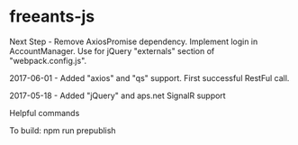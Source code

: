 # freeants-js

Next Step - Remove AxiosPromise dependency.
            Implement login in AccountManager.
            Use for jQuery "externals" section of "webpack.config.js".

2017-06-01 - Added "axios" and "qs" support.
             First successful RestFul call.

2017-05-18 - Added "jQuery" and aps.net SignalR support

Helpful commands

To build: npm run prepublish